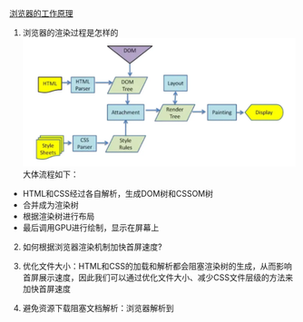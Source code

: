 [浏览器的工作原理](https://developer.mozilla.org/zh-CN/docs/Web/Performance/How_browsers_work)

1. 浏览器的渲染过程是怎样的
![alt text](./images/render.png)
大体流程如下：
- HTML和CSS经过各自解析，生成DOM树和CSSOM树
- 合并成为渲染树
- 根据渲染树进行布局
- 最后调用GPU进行绘制，显示在屏幕上

2. 如何根据浏览器渲染机制加快首屏速度?

  1. 优化文件大小：HTML和CSS的加载和解析都会阻塞渲染树的生成，从而影响首屏展示速度，因此我们可以通过优化文件大小、减少CSS文件层级的方法来加快首屏速度
  2. 避免资源下载阻塞文档解析：浏览器解析到<script>标签时，会阻塞文档解析，直到脚本执行完成，因此我们通常把<script>标签放在底部，或者加上defer、async来进行异步下载
  3. 采用ssr
  4. 预渲染pre-rendering

3. 即使频繁的触发dom操作，浏览器也不会频繁的执行渲染，浏览器会按照帧周期进行优化，合并多次更新操作以减少性能开销。

```js
setInterval(() => {
  document.body.style.backgroundColor = 
    document.body.style.backgroundColor === 'red' ? 'blue' : 'red';
}, 10)
```

4. 浏览器渲染时机的优化策略：

现代浏览器会在某些特定时机触发渲染，以保证性能和流畅性，同时避免不必要的频繁渲染：
  1. 任务完成后检查渲染需求：
    - 在宏任务执行完毕且微任务队列清空后，浏览器会检查页面是否标记为“需要更新”（dirty flag）；
    - 如果有更新需求，浏览器会立即触发渲染流程；
  2. 渲染合并优化：
    - 浏览器会将多个dom更新操作合并为一次渲染，以减少不必要的重排和重绘；
    - 这种优化称为布局合并或批量更新；
  3. 渲染帧周期：
    - 浏览器通常尝试以60fps（每帧16.66ms）的频率进行渲染；
    - 如果帧周期内任务队列空闲，浏览器会利用这个空闲时间触发渲染；

5. 事件循环执行流程与浏览器渲染

  1. 执行一个宏任务；
  2. 执行微任务队列中的所有任务；
  3. 如果主线程空闲，且有更新需求，则进行渲染；

6. 渲染发生的具体时机：

  1. 当前宏任务执行完毕：浏览器会先执行当前宏任务中的所有代码；
  2. 清空微任务队列：宏任务执行完毕后，浏览器会处理微任务队列（如promise.then等微任务）；
  3. 主线程空闲且允许渲染：如果此时没有更多的js任务需要执行，并且渲染任务被标记为需要更新，浏览器会进入渲染流程；

7. 渲染不会在以下情况下立即触发：

  1. js执行过程中：
    - 浏览器不会中断js执行去渲染页面（js执行和浏览器渲染是互斥的，互相阻塞）；
    - 连续的dom操作会被推迟到当前任务执行完后再渲染；
  2. 事件循环忙碌时：
    - 如果任务队列中有大量宏任务和微任务，渲染可能会被推迟到处理完毕（这样就会掉帧，在用户侧表现卡顿）；

8. 常见的渲染触发时机：

浏览器会在以下阶段尝试进行渲染：
  - 宏任务与微任务完成后：
    - 例如在setTimeout、requestAnimationFrame回调或其他事件回调执行完毕后；
  - 帧刷新周期到来时：
    - 浏览器会尝试每16.6ms渲染一次；
    - 如果上一帧更新后没有新的渲染任务，浏览器可能跳过帧的渲染；
  - 用户交互事件：如输入事件，滚动或窗口大小调整等
  - 显示属性变化：如display、visibility等；
  - 强制同步布局或重绘：
  可以通过访问会触发回流的属性，如offsetHeight等来强制浏览器执行布局或重绘。

9. 页面拿到资源后的流程

  - 解析css形成cssom；
  - 解析dom树形成dom tree；
  - 根据dom树和cssom树生成布局树（layout tree）;
  - 浏览器会讲布局树中的元素转换为绘制记录，记录每个元素的绘制顺序和绘制指令；
  - 合成（composite）：合成涂层，浏览器会将多个图层合成为最终的页面图像。如果开启了3d加速，浏览器会将图层上传到GPU，利用GPU的并行计算能力进行合成和渲染；

> 分层确实可以提高性能，但在内存管理方面成本较高，因此不应作为web性能优化策略过度使用。


10. 预加载扫描器

浏览器构建DOM树时，这个过程占用了主线程。同时，预加载扫描器会解析可用的内容并请求高优先级的资源，如css、js、web字体等，预加载扫描器使得我们不必等到解析器找到对外资源的引用时才去请求。他将在后台检索资源，而当主html解析器解析道要请求的资源时，它们可能已经在下载中了，或者已经被下载。预加载扫描器提供的优化减少了阻塞。

11. 构建CSSOM

构建CSSOM树是非常快的，创建CSSOM的总时间通常小于一次DNS查询所需的事件。
